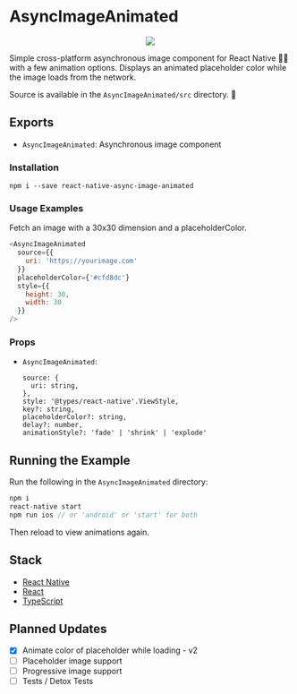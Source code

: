 # AsyncImageAnimated

<p align="center">
  <img src ="https://media.giphy.com/media/l378cTcPS3Ki2Kfq8/giphy.gif" />
</p>

Simple cross-platform asynchronous image component for React Native 🙌🏻 with a few animation options.  Displays an animated placeholder color while the image loads from the network.

Source is available in the `AsyncImageAnimated/src` directory. 🙂

## Exports

* `AsyncImageAnimated`: Asynchronous image component

### Installation

```
npm i --save react-native-async-image-animated
```

### Usage Examples

Fetch an image with a 30x30 dimension and a placeholderColor.

```javascript
<AsyncImageAnimated
  source={{
    uri: 'https://yourimage.com'
  }}
  placeholderColor={'#cfd8dc'}
  style={{
    height: 30,
    width: 30
  }}
/>
```

### Props

* `AsyncImageAnimated`:

  ```javacript
  source: {
    uri: string,
  },
  style: '@types/react-native'.ViewStyle,
  key?: string,
  placeholderColor?: string,
  delay?: number,
  animationStyle?: 'fade' | 'shrink' | 'explode'
  ```

## Running the Example

Run the following in the `AsyncImageAnimated` directory:

```javascript
npm i
react-native start
npm run ios // or 'android' or 'start' for both
```

Then reload to view animations again.

## Stack

* [React Native](https://github.com/facebook/react-native)
* [React](https://github.com/facebook/react)
* [TypeScript](https://github.com/Microsoft/TypeScript)

## Planned Updates

* [x] Animate color of placeholder while loading - v2
* [ ] Placeholder image support
* [ ] Progressive image support
* [ ] Tests / Detox Tests
